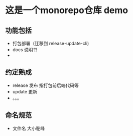 # 这是一个monorepo仓库 demo

## 功能包括
- 打包部署（迁移到 release-update-cli)
- docs 说明书
- 

## 约定熟成
- release 发布 指打包前后端代码等
- update 更新
- 。。。

## 命名规范
- 文件名 大小驼峰

